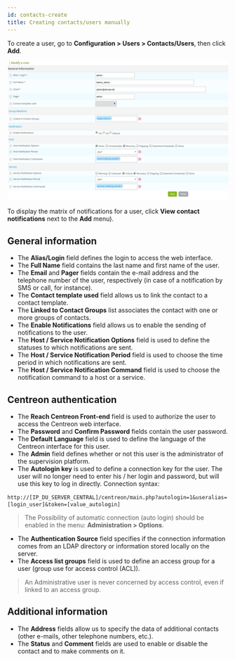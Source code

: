 ```yaml
---
id: contacts-create
title: Creating contacts/users manually
---
```


To create a user, go to **Configuration > Users > Contacts/Users**, then click **Add**.

![image](../../assets/configuration/06useradd.png)

To display the matrix of notifications for a user, click **View contact notifications** next to the **Add** menu).

## General information

* The **Alias/Login** field defines the login to access the web interface.
* The **Full Name** field contains the last name and first name of the user.
* The **Email** and **Pager** fields contain the e-mail address and the telephone number of the user, respectively (in
  case of a notification by SMS or call, for instance).
* The **Contact template used** field allows us to link the contact to a contact template.
* The **Linked to Contact Groups** list associates the contact with one or more groups of contacts.
* The **Enable Notifications** field allows us to enable the sending of notifications to the user.
* The **Host / Service Notification Options** field is used to define the statuses to which notifications are sent.
* The **Host / Service Notification Period** field is used to choose the time period in which notifications are sent.
* The **Host / Service Notification Command** field is used to choose the notification command to a host or a service.

## Centreon authentication

* The **Reach Centreon Front-end** field is used to authorize the user to access the Centreon web interface.
* The **Password** and **Confirm Password** fields contain the user password.
* The **Default Language** field is used to define the language of the Centreon interface for this user.
* The **Admin** field defines whether or not this user is the administrator of the supervision platform.
* The **Autologin key** is used to define a connection key for the user. The user will no longer need to enter his / her
  login and password, but will use this key to log in directly. Connection syntax:

```url
http://[IP_DU_SERVER_CENTRAL]/centreon/main.php?autologin=1&useralias=[login_user]&token=[value_autologin]
```

> The Possibility of automatic connection (auto login) should be enabled in the menu: **Administration \> Options**.

* The **Authentication Source** field specifies if the connection information comes from an LDAP directory or information
  stored locally on the server.
* The **Access list groups** field is used to define an access group for a user (group use for access control (ACL)).

> An Administrative user is never concerned by access control, even if linked to an access group.

## Additional information

* The **Address** fields allow us to specify the data of additional contacts (other e-mails, other telephone numbers, etc.).
* The **Status** and **Comment** fields are used to enable or disable the contact and to make comments on it.

